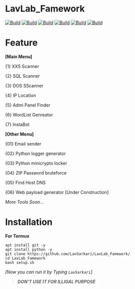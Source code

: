 # LavLab_Famework

[![Build](https://img.shields.io/badge/LavLab_Famework-blue.svg?maxAge=259200)](https://github.com/LavSarkari/LavLab_Famework)
[![Build](https://img.shields.io/badge/Supported_Android-Linux-orange.svg)]()
[![Build](https://img.shields.io/badge/Available-Termux-red.svg?maxAge=259200)](termux.com)
[![Build](https://img.shields.io/badge/Language-python-blue.svg?maxAge=259200)](python.org)
[![Build](https://img.shields.io/badge/GitHub-LavSarkari-blue.svg?style=flat)](https://github.com/LavSarkari)
[![Build](https://img.shields.io/badge/Instagram-LavSarkari-blue.svg?style=flat)](https://instagram.com/lav_sarkari)


# Feature

**[Main Menu]**

{1} XXS Scanner

{2} SQL Scanner

{3} DOS SScanner  
                                                              
{4} IP Location

{5} Admi Panel Finder

{6} WordList Genreator

{7} InstaBot

**[Other Menu]**

{01} Email sender

{02} Python logger generator

{03} Python minicrypto locker

{04} ZIP Password bruteforce

{05} Find Host DNS

{06} Web payload generator [Under Construction]

*More Tools Soon...*

# Installation
**For Termux**
```
apt install git -y
apt install python -y
git clone https://github.com/LavSarkari/LavLab_Famework/
cd LavLab_Famework
bash setup.sh
```
_[Now you can run it by Typing `LavSarkari`]_
>***DON'T USE IT FOR ILLIGAL PURPOSE***

